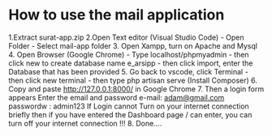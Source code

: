 # How to use the mail application

1.Extract surat-app.zip 
2.Open Text editor (Visual Studio Code) - Open Folder - Select mail-app folder
3. Open Xampp, turn on Apache and Mysql
4. Open Browser (Google Chrome) - Type localhost/phpmyadmin -
   then click new to create database name e_arsipp -
   then click import, enter the Database that has been provided
5. Go back to vscode, click Terminal - then click new terminal - then type php artisan serve (Install Composer)
6. Copy and paste http://127.0.0.1:8000/ in Google Chrome
7. Then a login form appears Enter the email and password
  e-mail: adam@gmail.com
  passwordw : admin123
 If Login cannot Turn on your internet connection briefly
then if you have entered the Dashboard page / can enter, you can turn off your internet connection !!!
8. Done....
